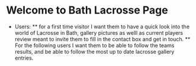 # Welcome to Bath Lacrosse Page

* Users:
** for a first time visitor I want them to have a quick look into the world of Lacrosse in Bath, gallery pictures as welll as current players review meant to invite them to fill in the contact box and get in touch.
** For the following users I want them to be able to follow the teams results, and be able to follow the most up to date lacrosse gallery entries.
